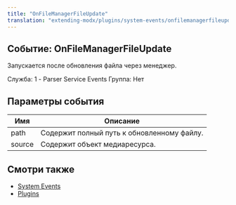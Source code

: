```yaml
---
title: "OnFileManagerFileUpdate"
translation: "extending-modx/plugins/system-events/onfilemanagerfileupdate"
---
```


## Событие: OnFileManagerFileUpdate

Запускается после обновления файла через менеджер.

Служба: 1 - Parser Service Events
Группа: Нет

## Параметры события

| Имя    | Описание                                   |
| ------ | ------------------------------------------ |
| path   | Содержит полный путь к обновленному файлу. |
| source | Содержит объект медиаресурса.              |

## Смотри также

- [System Events](extending-modx/plugins/system-events)
- [Plugins](extending-modx/plugins)
